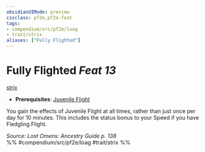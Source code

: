 ```yaml
---
obsidianUIMode: preview
cssclass: pf2e,pf2e-feat
tags:
- compendium/src/pf2e/loag
- trait/strix
aliases: ["Fully Flighted"]
---
```

# Fully Flighted  *Feat 13*  
[strix](strix-loag.md "Strix Ancestry & Heritage Trait")  

- **Prerequisites**: [Juvenile Flight](juvenile-flight-loag.md)

You gain the effects of Juvenile Flight at all times, rather than just once per day for 10 minutes. This includes the status bonus to your Speed if you have Fledgling Flight.

*Source: Lost Omens: Ancestry Guide p. 138*  
%% #compendium/src/pf2e/loag #trait/strix %%